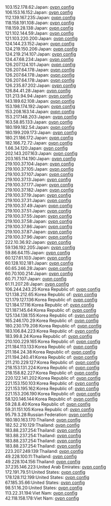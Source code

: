 103.152.178.62:Japan: [ovpn config](vpn/103_152_178_62.ovpn)  
106.153.16.152:Japan: [ovpn config](vpn/106_153_16_152.ovpn)  
112.139.167.235:Japan: [ovpn config](vpn/112_139_167_235.ovpn)  
118.158.191.108:Japan: [ovpn config](vpn/118_158_191_108.ovpn)  
118.159.28.138:Japan: [ovpn config](vpn/118_159_28_138.ovpn)  
121.102.144.59:Japan: [ovpn config](vpn/121_102_144_59.ovpn)  
121.103.220.200:Japan: [ovpn config](vpn/121_103_220_200.ovpn)  
124.144.23.152:Japan: [ovpn config](vpn/124_144_23_152.ovpn)  
124.219.150.206:Japan: [ovpn config](vpn/124_219_150_206.ovpn)  
124.219.214.107:Japan: [ovpn config](vpn/124_219_214_107.ovpn)  
124.47.68.234:Japan: [ovpn config](vpn/124_47_68_234.ovpn)  
126.207.124.101:Japan: [ovpn config](vpn/126_207_124_101.ovpn)  
126.207.64.178:Japan: [ovpn config](vpn/126_207_64_178.ovpn)  
126.207.64.178:Japan: [ovpn config](vpn/126_207_64_178.ovpn)  
126.207.64.178:Japan: [ovpn config](vpn/126_207_64_178.ovpn)  
126.235.87.202:Japan: [ovpn config](vpn/126_235_87_202.ovpn)  
126.84.41.28:Japan: [ovpn config](vpn/126_84_41_28.ovpn)  
131.213.94.94:Japan: [ovpn config](vpn/131_213_94_94.ovpn)  
143.189.62.108:Japan: [ovpn config](vpn/143_189_62_108.ovpn)  
153.198.174.192:Japan: [ovpn config](vpn/153_198_174_192.ovpn)  
153.208.163.14:Japan: [ovpn config](vpn/153_208_163_14.ovpn)  
153.217.148.203:Japan: [ovpn config](vpn/153_217_148_203.ovpn)  
163.58.85.133:Japan: [ovpn config](vpn/163_58_85_133.ovpn)  
180.199.182.54:Japan: [ovpn config](vpn/180_199_182_54.ovpn)  
180.199.209.173:Japan: [ovpn config](vpn/180_199_209_173.ovpn)  
180.21.186.172:Japan: [ovpn config](vpn/180_21_186_172.ovpn)  
182.166.72.72:Japan: [ovpn config](vpn/182_166_72_72.ovpn)  
1.66.34.120:Japan: [ovpn config](vpn/1_66_34_120.ovpn)  
202.143.207.163:Japan: [ovpn config](vpn/202_143_207_163.ovpn)  
203.165.114.190:Japan: [ovpn config](vpn/203_165_114_190.ovpn)  
219.100.37.104:Japan: [ovpn config](vpn/219_100_37_104.ovpn)  
219.100.37.105:Japan: [ovpn config](vpn/219_100_37_105.ovpn)  
219.100.37.107:Japan: [ovpn config](vpn/219_100_37_107.ovpn)  
219.100.37.13:Japan: [ovpn config](vpn/219_100_37_13.ovpn)  
219.100.37.177:Japan: [ovpn config](vpn/219_100_37_177.ovpn)  
219.100.37.182:Japan: [ovpn config](vpn/219_100_37_182.ovpn)  
219.100.37.19:Japan: [ovpn config](vpn/219_100_37_19.ovpn)  
219.100.37.31:Japan: [ovpn config](vpn/219_100_37_31.ovpn)  
219.100.37.49:Japan: [ovpn config](vpn/219_100_37_49.ovpn)  
219.100.37.51:Japan: [ovpn config](vpn/219_100_37_51.ovpn)  
219.100.37.55:Japan: [ovpn config](vpn/219_100_37_55.ovpn)  
219.100.37.58:Japan: [ovpn config](vpn/219_100_37_58.ovpn)  
219.100.37.86:Japan: [ovpn config](vpn/219_100_37_86.ovpn)  
219.100.37.87:Japan: [ovpn config](vpn/219_100_37_87.ovpn)  
219.100.37.96:Japan: [ovpn config](vpn/219_100_37_96.ovpn)  
222.10.36.92:Japan: [ovpn config](vpn/222_10_36_92.ovpn)  
59.136.192.205:Japan: [ovpn config](vpn/59_136_192_205.ovpn)  
59.86.64.115:Japan: [ovpn config](vpn/59_86_64_115.ovpn)  
60.127.61.103:Japan: [ovpn config](vpn/60_127_61_103.ovpn)  
60.128.102.181:Japan: [ovpn config](vpn/60_128_102_181.ovpn)  
60.65.246.28:Japan: [ovpn config](vpn/60_65_246_28.ovpn)  
60.70.100.214:Japan: [ovpn config](vpn/60_70_100_214.ovpn)  
60.71.7.107:Japan: [ovpn config](vpn/60_71_7_107.ovpn)  
61.11.207.28:Japan: [ovpn config](vpn/61_11_207_28.ovpn)  
106.244.243.25:Korea Republic of: [ovpn config](vpn/106_244_243_25.ovpn)  
121.138.212.65:Korea Republic of: [ovpn config](vpn/121_138_212_65.ovpn)  
121.179.127.136:Korea Republic of: [ovpn config](vpn/121_179_127_136.ovpn)  
121.184.17.116:Korea Republic of: [ovpn config](vpn/121_184_17_116.ovpn)  
121.187.145.64:Korea Republic of: [ovpn config](vpn/121_187_145_64.ovpn)  
125.134.138.155:Korea Republic of: [ovpn config](vpn/125_134_138_155.ovpn)  
165.246.170.29:Korea Republic of: [ovpn config](vpn/165_246_170_29.ovpn)  
180.230.179.208:Korea Republic of: [ovpn config](vpn/180_230_179_208.ovpn)  
183.106.84.223:Korea Republic of: [ovpn config](vpn/183_106_84_223.ovpn)  
183.99.8.24:Korea Republic of: [ovpn config](vpn/183_99_8_24.ovpn)  
210.100.229.165:Korea Republic of: [ovpn config](vpn/210_100_229_165.ovpn)  
211.184.113.133:Korea Republic of: [ovpn config](vpn/211_184_113_133.ovpn)  
211.184.24.38:Korea Republic of: [ovpn config](vpn/211_184_24_38.ovpn)  
211.194.240.41:Korea Republic of: [ovpn config](vpn/211_194_240_41.ovpn)  
211.210.229.127:Korea Republic of: [ovpn config](vpn/211_210_229_127.ovpn)  
218.153.131.224:Korea Republic of: [ovpn config](vpn/218_153_131_224.ovpn)  
218.158.82.227:Korea Republic of: [ovpn config](vpn/218_158_82_227.ovpn)  
220.122.141.202:Korea Republic of: [ovpn config](vpn/220_122_141_202.ovpn)  
221.153.150.103:Korea Republic of: [ovpn config](vpn/221_153_150_103.ovpn)  
221.153.195.162:Korea Republic of: [ovpn config](vpn/221_153_195_162.ovpn)  
221.153.206.190:Korea Republic of: [ovpn config](vpn/221_153_206_190.ovpn)  
58.120.146.144:Korea Republic of: [ovpn config](vpn/58_120_146_144.ovpn)  
59.28.8.40:Korea Republic of: [ovpn config](vpn/59_28_8_40.ovpn)  
59.31.151.105:Korea Republic of: [ovpn config](vpn/59_31_151_105.ovpn)  
95.79.3.28:Russian Federation: [ovpn config](vpn/95_79_3_28.ovpn)  
180.180.163.170:Thailand: [ovpn config](vpn/180_180_163_170.ovpn)  
182.52.210.129:Thailand: [ovpn config](vpn/182_52_210_129.ovpn)  
183.88.237.254:Thailand: [ovpn config](vpn/183_88_237_254.ovpn)  
183.88.237.254:Thailand: [ovpn config](vpn/183_88_237_254.ovpn)  
183.88.237.254:Thailand: [ovpn config](vpn/183_88_237_254.ovpn)  
183.88.237.254:Thailand: [ovpn config](vpn/183_88_237_254.ovpn)  
223.207.249.139:Thailand: [ovpn config](vpn/223_207_249_139.ovpn)  
49.228.100.11:Thailand: [ovpn config](vpn/49_228_100_11.ovpn)  
49.228.104.156:Thailand: [ovpn config](vpn/49_228_104_156.ovpn)  
37.235.146.223:United Arab Emirates: [ovpn config](vpn/37_235_146_223.ovpn)  
172.191.79.51:United States: [ovpn config](vpn/172_191_79_51.ovpn)  
178.128.112.199:United States: [ovpn config](vpn/178_128_112_199.ovpn)  
67.185.35.66:United States: [ovpn config](vpn/67_185_35_66.ovpn)  
98.51.16.20:United States: [ovpn config](vpn/98_51_16_20.ovpn)  
113.22.31.194:Viet Nam: [ovpn config](vpn/113_22_31_194.ovpn)  
42.118.158.178:Viet Nam: [ovpn config](vpn/42_118_158_178.ovpn)  
